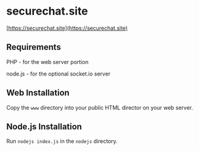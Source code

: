 # securechat.site

[https://securechat.site](https://securechat.site)

## Requirements

PHP - for the web server portion

node.js - for the optional socket.io server

## Web Installation

Copy the `www` directory into your public HTML director on your web server.

## Node.js Installation

Run `nodejs index.js` in the `nodejs` directory.
